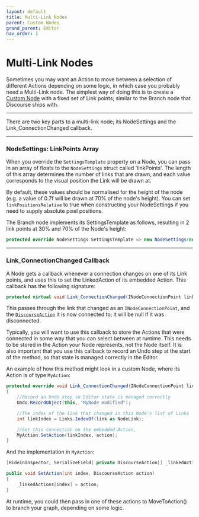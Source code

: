 ```yaml
---
layout: default
title: Multi-Link Nodes
parent: Custom Nodes
grand_parent: Editor
nav_order: 1
---
```


# Multi-Link Nodes

Sometimes you may want an Action to move between a selection of different Actions depending on some logic, in which case you probably need a Multi-Link node. The simplest way of doing this is to create a [Custom Node](custom-nodes.md) with a fixed set of Link points; similar to the Branch node that Discourse ships with. 

---

There are two key parts to a multi-link node; its NodeSettings and the Link_ConnectionChanged callback.

---

### NodeSettings: LinkPoints Array

When you override the `SettingsTemplate` property on a Node, you can pass in an array of floats to the `NodeSettings` struct called 'linkPoints'. The length of this array determines the number of links that are drawn, and each value corresponds to the visual position the Link will be drawn at.

By default, these values should be normalised for the height of the node (e.g. a value of 0.7f will be drawn at 70% of the node's height). You can set `linkPositionsRelative` to true when constructing your NodeSettings if you need to supply absolute pixel positions.

The Branch node implements its SettingsTemplate as follows, resulting in 2 link points at 30% and 70% of the Node's height:

```c#
protected override NodeSettings SettingsTemplate => new NodeSettings(new Vector2(96, 64), Colours.DCGreen, new[] {0.3f, 0.7f}, false);
```

---

### Link_ConnectionChanged Callback

A Node gets a callback whenever a connection changes on one of its Link points, and uses this to set the LinkedAction of its embedded Action. This callback has the following signature:

```c#
protected virtual void Link_ConnectionChanged(INodeConnectionPoint link, DiscourseAction action) 
```

This passes through the link that changed as an `INodeConnectionPoint`, and the [`DiscourseAction`](../Runtime/Actions/discourse-action.md) it is now connected to; it will be null if it was disconnected.

Typically, you will want to use this callback to store the Actions that were connected in some way that you can select between at runtime. This needs to be stored in the Action your Node represents, not the Node itself. It is also important that you use this callback to record an Undo step at the start of the method, so that state is managed correctly in the Editor.

An example of how this method might look in a custom Node, where its Action is of type `MyAction`:

```c#
protected override void Link_ConnectionChanged(INodeConnectionPoint link, DiscourseAction action)
{
    //Record an Undo step so Editor state is managed correctly
    Undo.RecordObject(this, "MyNode modified");

    //The index of the link that changed in this Node's list of Links
    int linkIndex = Links.IndexOf(link as NodeLink);

    //Set this connection on the embedded Action, 
    MyAction.SetAction(linkIndex, action);
}
```

And the implementation in `MyAction`:
```c#
[HideInInspector, SerializeField] private DiscourseAction[] _linkedActions = new DiscourseAction[4];

public void SetAction(int index, DiscourseAction action)
{
    _linkedActions[index] = action;
}
```

At runtime, you could then pass in one of these actions to MoveToAction() to branch your graph, depending on some logic. 
